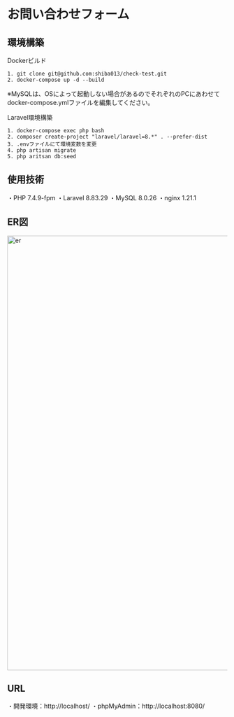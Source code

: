 # お問い合わせフォーム

## 環境構築
Dockerビルド
```
1. git clone git@github.com:shiba013/check-test.git
2. docker-compose up -d --build
```
※MySQLは、OSによって起動しない場合があるのでそれぞれのPCにあわせてdocker-compose.ymlファイルを編集してください。

Laravel環境構築
```
1. docker-compose exec php bash
2. composer create-project "laravel/laravel=8.*" . --prefer-dist
3. .envファイルにて環境変数を変更
4. php artisan migrate
5. php aritsan db:seed
```
## 使用技術
・PHP 7.4.9-fpm
・Laravel 8.83.29
・MySQL 8.0.26
・nginx 1.21.1

## ER図
<img width="993" alt="er" src="https://github.com/user-attachments/assets/2ad74ed3-7fa8-4b97-ba05-42e97d0229b7" />

## URL
・開発環境：http://localhost/
・phpMyAdmin：http://localhost:8080/

